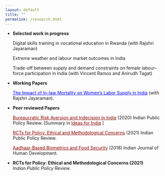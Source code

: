 ```yaml
---
layout: default
title: ""
permalink: /research.html
---
```



- **Selected work in progress**
  
   Digital skills training in vocational education in Rwanda (with Rajshri Jayaraman)

   Extreme weather and labour market outcomes in India

   Trade-off between supply and demand constraints on female labour-force participation in India (with Vincent Ramos and Anirudh Tagat)


- **Working Papers**  

  <a href="https://www.isid.ac.in/~acegd/acegd2024/papers/RajshriJayaraman.pdf" style="color: blue; " target="_blank"  rel="noopener noreferrer" >The Impact of In-law Mortality on Women’s Labor Supply in India</a> (with Rajshri Jayaraman). 


- **Peer reviewed Papers**  


  <a href="https://www.ippr.in/index.php/ippr/article/view/84" style="color: darkred; " target="_blank"  rel="noopener noreferrer" >Bureaucratic Risk Aversion and Indecision in India</a> (2020) Indian Public Policy Review. [Summary in <a href="https://www.ideasforindia.in/topics/miscellany/rcts-for-policymaking-ethical-and-methodological-considerations.html" style="color: darkred; " target="_blank"  rel="noopener noreferrer" >Ideas for India</a> ]

  <a href="https://www.ippr.in/index.php/ippr/article/view/48" style="color: darkred; " target="_blank"  rel="noopener noreferrer" >RCTs for Policy: Ethical and Methodological Concerns</a> (2021) Indian Public Policy Review.


  <a href="https://journals.sagepub.com/doi/10.1177/0973703017748384" style="color: darkred; " target="_blank"  rel="noopener noreferrer" >Aadhaar-Based Biometrics and Food Security</a> (2018) Indian Journal of Human Development.


- **RCTs for Policy: Ethical and Methodological Concerns (2021)**  
  *Indian Public Policy Review*.  
  

